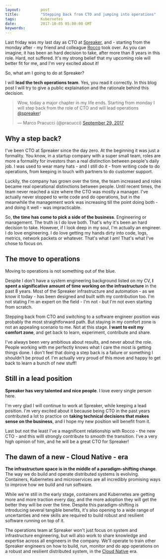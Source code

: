 ```yaml
---
layout:         post
title:          "Stepping back from CTO and jumping into operations"
tags:           Kubernetes
date:           2017-10-05 05:00:00 GMT
keywords:
---
```



Last friday was my last day as CTO at [Spreaker](https://www.spreaker.com), and - starting from the monday after - my friend and colleague [Rocco](https://twitter.com/roccozanni) took over. As you can imagine, it has been an hard decision to take, after more than 8 years in this role. Hard, not suffered. It's my strong belief that my upcoming role will better fit for me, and I'm very excited about it!

So, what am I going to do at Spreaker?

I will **lead the tech operations team**. Yes, you read it correctly. In this blog post I will try to give a public explaination and the rationale behind this decision.

<blockquote class="twitter-tweet" data-lang="en"><p lang="en" dir="ltr">Wow, today a major chapter in my life ends. Starting from monday I will step back from the role of CTO and will lead operations <a href="https://twitter.com/spreaker?ref_src=twsrc%5Etfw">@spreaker</a>!</p>&mdash; Marco Pracucci (@pracucci) <a href="https://twitter.com/pracucci/status/913824008642138113?ref_src=twsrc%5Etfw">September 29, 2017</a></blockquote>
<script async src="//platform.twitter.com/widgets.js" charset="utf-8"></script>


## Why a step back?

I've been CTO at Spreaker since the day zero. At the beginning it was just a formality. You know, in a startup company with a super small team, roles are more a formality for investors than a real distinction between people's daily job. I was used to wear many hats - and I still do it - from writing code to do operations, from keeping in touch with partners to do customer support.

Luckily, the company has grown over the time, the team increased and roles became real operational distinctions between people. Until recent times, the team never reached a size where the CTO was mostly a manager. I've actually never stopped to write code and do operations, but in the meanwhile the management work was increasing till the point doing both - and doing it well - was impracticable.

So, **the time has come to pick a side of the business**. Engineering or management. The truth is I do love both. That's why it's been an hard decision to take. However, if I look deep in my soul, I'm actually an engineer. I do love engineering. I do love getting my hands dirty into code, logs, metrics, network packets or whatever. That's what I am! That's what I've chose to focus on.


## The move to operations

Moving to operations is not something out of the blue.

Despite I don't have a system engineering background listed on my CV, **I spent a significative amount of time working on the infrastructure** in the past 8 years. Most of the Spreaker infrastructure and automation - as we know it today - has been designed and built with my contribution too. I'm not stating I'm an expert on the field - I'm not - but I'm not even starting from scratch.

Stepping back from CTO and switching to a software engineer position was probably the most straightforward path. But staying in my comfort zone is not an appealing scenario to me. Not at this stage. **I want to exit my comfort zone**, and get back to learn, experiment, contribute and share.

I've always been very ambitious about results, and never about the role. People working with me perfectly knows what I care the most is getting things done. I don't feel that doing a step back is a failure or something I shouldn't be proud of. I'm actually very proud of this move and happy to get back to learn a bunch of new stuff!


## Still in a lead position

**Spreaker has very talented and nice people**. I love every single person here.

I'm very glad I will continue to work at Spreaker, while keeping a lead position. I'm very excited about it because being CTO in the past years contributed a lot to practice on **taking technical decisions that makes sense on the business**, and I hope my new position will benefit from it.

Last but not the least I've a magnificent relationship with Rocco - the new CTO - and this willl strongly contribute to smooth the transition. I've a very high opinion of him, and he will be a great CTO for Spreaker!


## The dawn of a new - Cloud Native - era

**The infrastructure space is in the middle of a paradigm-shifting change**. The way we do build and operate distributed systems is evolving. Containers, Kubernetes and microservices are all incredibly promising ways to improve how we build and run software.

While we're still in the early stage, containers and Kubernetes are getting more and more traction every day, and the more adoption they will get the better they will be over the time. Despite this paradigm-shifting is introducing several tangible benefits, it's also opening to a wide range of uncertanties and new skills are required to build robust and resilient software running on top of it.

The operations team at Spreaker won't just focus on system and infrastructure engineering, but will also work to share knowledge and expertise across all engineers in the company. We'll operate to train other Spreaker engineers on how to build, run, monitor and do app operations on a robust and resilient distributed system, in the [Cloud Native](https://blog.heptio.com/cloud-native-part-1-definition-716ed30e9193) era.
